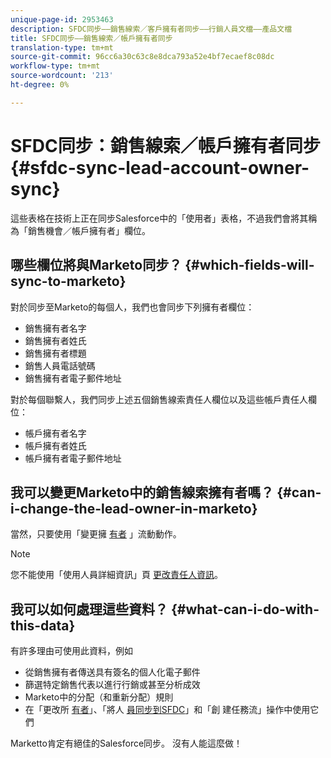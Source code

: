 ```yaml
---
unique-page-id: 2953463
description: SFDC同步——銷售線索／客戶擁有者同步——行銷人員文檔——產品文檔
title: SFDC同步——銷售線索／帳戶擁有者同步
translation-type: tm+mt
source-git-commit: 96cc6a30c63c8e8dca793a52e4bf7ecaef8c08dc
workflow-type: tm+mt
source-wordcount: '213'
ht-degree: 0%

---
```



# SFDC同步：銷售線索／帳戶擁有者同步 {#sfdc-sync-lead-account-owner-sync}

這些表格在技術上正在同步Salesforce中的「使用者」表格，不過我們會將其稱為「銷售機會／帳戶擁有者」欄位。

## 哪些欄位將與Marketo同步？ {#which-fields-will-sync-to-marketo}

對於同步至Marketo的每個人，我們也會同步下列擁有者欄位：

* 銷售擁有者名字
* 銷售擁有者姓氏
* 銷售擁有者標題
* 銷售人員電話號碼
* 銷售擁有者電子郵件地址

對於每個聯繫人，我們同步上述五個銷售線索責任人欄位以及這些帳戶責任人欄位：

* 帳戶擁有者名字
* 帳戶擁有者姓氏
* 帳戶擁有者電子郵件地址

## 我可以變更Marketo中的銷售線索擁有者嗎？ {#can-i-change-the-lead-owner-in-marketo}

當然，只要使用「變更擁 [有者](../../../../product-docs/core-marketo-concepts/smart-campaigns/salesforce-flow-actions/change-owner.md) 」流動動作。

>[!NOTE]
>
>您不能使用「使用人員詳細資訊」頁 [更改責任人資訊](../../../../product-docs/core-marketo-concepts/smart-lists-and-static-lists/managing-people-in-smart-lists/using-the-person-detail-page.md)。

## 我可以如何處理這些資料？ {#what-can-i-do-with-this-data}

有許多理由可使用此資料，例如

* 從銷售擁有者傳送具有簽名的個人化電子郵件
* 篩選特定銷售代表以進行行銷或甚至分析成效
* Marketo中的分配（和重新分配）規則
* 在「更改所 [有者](../../../../product-docs/core-marketo-concepts/smart-campaigns/salesforce-flow-actions/change-owner.md)」、「將人 [員同步到SFDC](../../../../product-docs/core-marketo-concepts/smart-campaigns/salesforce-flow-actions/sync-person-to-sfdc.md)」和「創 [](../../../../product-docs/core-marketo-concepts/smart-campaigns/salesforce-flow-actions/create-task.md) 建任務流」操作中使用它們

Marketto肯定有絕佳的Salesforce同步。 沒有人能這麼做！
